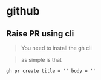 #  github

## Raise PR using cli

> You need to install the gh cli

> as simple is that

```shell
gh pr create title = '' body = ''
```

